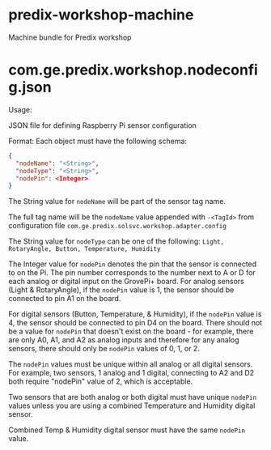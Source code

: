 # predix-workshop-machine

Machine bundle for Predix workshop

# com.ge.predix.workshop.nodeconfig.json

Usage:

  JSON file for defining Raspberry Pi sensor configuration

Format:
Each object must have the following schema:
```json
{
  "nodeName": "<String>",
  "nodeType": "<String>",
  "nodePin": <Integer>
}
```

The String value for `nodeName` will be part of the sensor tag name.

The full tag name will be the `nodeName` value appended with `-<TagId>` from configuration file `com.ge.predix.solsvc.workshop.adapter.config`

The String value for `nodeType` can be one of the following: `Light, RotaryAngle, Button, Temperature, Humidity`

The Integer value for `nodePin` denotes the pin that the sensor is connected to on the Pi. The pin number corresponds to the number next to A or D for each analog or digital input on the GrovePi+ board. For analog sensors (Light & RotaryAngle), if the `nodePin` value is 1, the sensor should be connected to pin A1 on the board.

For digital sensors (Button, Temperature, & Humidity), if the `nodePin` value is 4, the sensor should be connected to pin D4 on the board. There should not be a value for `nodePin` that doesn't exist on the board - for example,
there are only A0, A1, and A2 as analog inputs and therefore for any analog sensors, there should only be `nodePin` values of 0, 1, or 2.

The `nodePin` values must be unique within all analog or all digital sensors. For example, two sensors, 1 analog and 1 digital, connecting to A2 and D2 both require "nodePin" value of 2, which is acceptable.

Two sensors that are both analog or both digital must have unique `nodePin` values unless you are using a combined Temperature and Humidity digital sensor.

Combined Temp & Humidity digital sensor must have the same `nodePin` value.